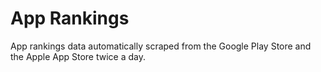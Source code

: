 # App Rankings

App rankings data automatically scraped from the Google Play Store and the Apple App Store twice a day.
